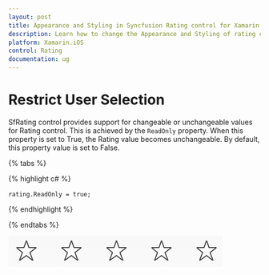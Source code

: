 ```yaml
---
layout: post
title: Appearance and Styling in Syncfusion Rating control for Xamarin.iOS
description: Learn how to change the Appearance and Styling of rating control
platform: Xamarin.iOS
control: Rating
documentation: ug
---
```


# Restrict User Selection

SfRating control provides support for changeable or unchangeable values for Rating control. This is achieved by the `ReadOnly` property. When this property is set to True, the Rating value becomes unchangeable. By default, this property value is set to False.

{% tabs %}

{% highlight c# %}

	rating.ReadOnly = true;

{% endhighlight %}

{% endtabs %}

![](images/readOnly.jpg)
